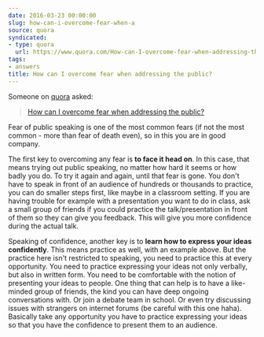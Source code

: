 ```yaml
---
date: 2016-03-23 00:00:00
slug: how-can-i-overcome-fear-when-a
source: quora
syndicated:
- type: quora
  url: https://www.quora.com/How-can-I-overcome-fear-when-addressing-the-public/answer/Roy-Tang
tags:
- answers
title: How can I overcome fear when addressing the public?
---
```


Someone on [quora](https://quora.com) asked:

> [How can I overcome fear when addressing the public?](https://www.quora.com/How-can-I-overcome-fear-when-addressing-the-public/answer/Roy-Tang)


Fear of public speaking is one of the most common fears (if not the most common - more than fear of death even), so in this you are in good company.

The first key to overcoming any fear is <b>to face it head on</b>. In this case, that means trying out public speaking, no matter how hard it seems or how badly you do. To try it again and again, until that fear is gone. You don't have to speak in front of an audience of hundreds or thousands to practice, you can do smaller steps first, like maybe in a classroom setting. If you are having trouble for example with a presentation you want to do in class, ask a small group of friends if you could practice the talk/presentation in front of them so they can give you feedback. This will give you more confidence during the actual talk.

Speaking of confidence, another key is to <b>learn how to express your ideas confidently</b>. This means practice as well, with an example above. But the practice here isn't restricted to speaking, you need to practice this at every opportunity. You need to practice expressing your ideas not only verbally, but also in written form. You need to be comfortable with the notion of presenting your ideas to people. One thing that can help is to have a like-minded group of friends, the kind you can have deep ongoing conversations with. Or join a debate team in school. Or even try discussing issues with strangers on internet forums (be careful with this one haha). Basically take any opportunity you have to practice expressing your ideas so that you have the confidence to present them to an audience.